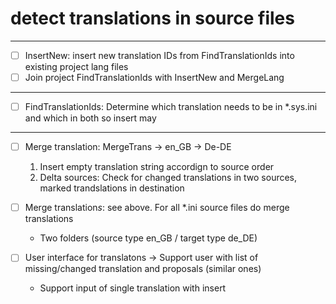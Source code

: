 # detect translations in source files

---
- [ ] InsertNew: insert new translation IDs from FindTranslationIds into existing project lang files
- [ ] Join project FindTranslationIds with InsertNew and MergeLang 
---
- [ ] FindTranslationIds: Determine which translation needs to be in  *.sys.ini and which in both so insert may 
---
- [ ] Merge translation: MergeTrans -> en_GB -> De-DE 
  1. Insert empty translation string accordign to source order
  1. Delta sources: Check for changed translations in two sources, marked trandslations in destination

- [ ] Merge translation*s*: see above. For all *.ini source files do merge translations
  *  Two folders (source type en_GB / target type de_DE)

- [ ] User interface for translatons -> Support user with list  of missing/changed translation and proposals (similar ones) 
  *  Support input of single translation with insert



       
